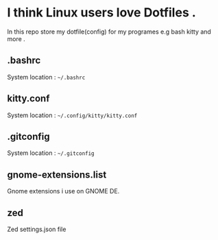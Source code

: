 # I think Linux users love Dotfiles .
In this repo  store my dotfile(config) for my programes e.g bash kitty and more .

## .bashrc
System location : `~/.bashrc`
## kitty.conf
System location : `~/.config/kitty/kitty.conf`
## .gitconfig
System location : `~/.gitconfig`
## gnome-extensions.list
Gnome extensions i use on GNOME DE.
## zed
Zed settings.json file
